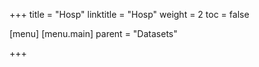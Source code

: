 +++
title = "Hosp"
linktitle = "Hosp"
weight = 2
toc = false

[menu]
  [menu.main]
    parent = "Datasets"

+++